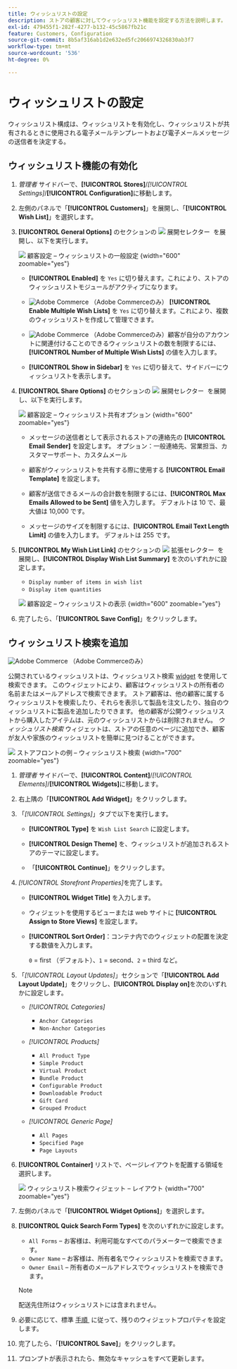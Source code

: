 ```yaml
---
title: ウィッシュリストの設定
description: ストアの顧客に対してウィッシュリスト機能を設定する方法を説明します。
exl-id: 479455f1-282f-4277-b132-45c5867fb21c
feature: Customers, Configuration
source-git-commit: 8b5af316ab1d2e632ed5fc2066974326830ab3f7
workflow-type: tm+mt
source-wordcount: '536'
ht-degree: 0%

---
```


# ウィッシュリストの設定

ウィッシュリスト構成は、ウィッシュリストを有効化し、ウィッシュリストが共有されるときに使用される電子メールテンプレートおよび電子メールメッセージの送信者を決定する。

## ウィッシュリスト機能の有効化

1. _管理者_ サイドバーで、**[!UICONTROL Stores]**/_[!UICONTROL Settings]_/**[!UICONTROL Configuration]**&#x200B;に移動します。

1. 左側のパネルで「**[!UICONTROL Customers]**」を展開し、「**[!UICONTROL Wish List]**」を選択します。

1. **[!UICONTROL General Options]** のセクションの ![&#x200B; 展開セレクター &#x200B;](../assets/icon-display-expand.png) を展開し、以下を実行します。

   ![&#x200B; 顧客設定 – ウィッシュリストの一般設定 &#x200B;](../configuration-reference/customers/assets/wishlist-general-options.png){width="600" zoomable="yes"}

   - **[!UICONTROL Enabled]** を `Yes` に切り替えます。これにより、ストアのウィッシュリストモジュールがアクティブになります。

   - ![Adobe Commerce](../assets/adobe-logo.svg) （Adobe Commerceのみ） **[!UICONTROL Enable Multiple Wish Lists]** を `Yes` に切り替えます。これにより、複数のウィッシュリストを作成して管理できます。

   - ![Adobe Commerce](../assets/adobe-logo.svg) （Adobe Commerceのみ）顧客が自分のアカウントに関連付けることのできるウィッシュリストの数を制限するには、**[!UICONTROL Number of Multiple Wish Lists]** の値を入力します。

   - **[!UICONTROL Show in Sidebar]** を `Yes` に切り替えて、サイドバーにウィッシュリストを表示します。

1. **[!UICONTROL Share Options]** のセクションの ![&#x200B; 展開セレクター &#x200B;](../assets/icon-display-expand.png) を展開し、以下を実行します。

   ![&#x200B; 顧客設定 – ウィッシュリスト共有オプション &#x200B;](../configuration-reference/customers/assets/wishlist-share-options.png){width="600" zoomable="yes"}

   - メッセージの送信者として表示されるストアの連絡先の **[!UICONTROL Email Sender]** を設定します。 オプション：一般連絡先、営業担当、カスタマーサポート、カスタムメール

   - 顧客がウィッシュリストを共有する際に使用する **[!UICONTROL Email Template]** を設定します。

   - 顧客が送信できるメールの合計数を制限するには、**[!UICONTROL Max Emails Allowed to be Sent]** 値を入力します。 デフォルトは 10 で、最大値は 10,000 です。

   - メッセージのサイズを制限するには、**[!UICONTROL Email Text Length Limit]** の値を入力します。 デフォルトは 255 です。

1. **[!UICONTROL My Wish List Link]** のセクションの ![&#x200B; 拡張セレクター &#x200B;](../assets/icon-display-expand.png) を展開し、**[!UICONTROL Display Wish List Summary]** を次のいずれかに設定します。

   - `Display number of items in wish list`
   - `Display item quantities`

   ![&#x200B; 顧客設定 – ウィッシュリストの表示 &#x200B;](../configuration-reference/customers/assets/wishlist-my-wishlist-link.png){width="600" zoomable="yes"}

1. 完了したら、「**[!UICONTROL Save Config]**」をクリックします。

## ウィッシュリスト検索を追加

![Adobe Commerce](../assets/adobe-logo.svg) （Adobe Commerceのみ）

公開されているウィッシュリストは、ウィッシュリスト検索 [widget](../content-design/widgets.md) を使用して検索できます。 このウィジェットにより、顧客はウィッシュリストの所有者の名前またはメールアドレスで検索できます。 ストア顧客は、他の顧客に属するウィッシュリストを検索したり、それらを表示して製品を注文したり、独自のウィッシュリストに製品を追加したりできます。 他の顧客が公開ウィッシュリストから購入したアイテムは、元のウィッシュリストからは削除されません。 _ウィッシュリスト検索_ ウィジェットは、ストアの任意のページに追加でき、顧客が友人や家族のウィッシュリストを簡単に見つけることができます。

![&#x200B; ストアフロントの例 – ウィッシュリスト検索 &#x200B;](./assets/storefront-wishlist-search.png){width="700" zoomable="yes"}

1. _管理者_ サイドバーで、**[!UICONTROL Content]**/_[!UICONTROL Elements]_/**[!UICONTROL Widgets]**&#x200B;に移動します。

1. 右上隅の「**[!UICONTROL Add Widget]**」をクリックします。

1. 「_[!UICONTROL Settings]_」タブで以下を実行します。

   - **[!UICONTROL Type]** を `Wish List Search` に設定します。

   - **[!UICONTROL Design Theme]** を、ウィッシュリストが追加されるストアのテーマに設定します。

   - 「**[!UICONTROL Continue]**」をクリックします。

1. _[!UICONTROL Storefront Properties]_&#x200B;を完了します。

   - **[!UICONTROL Widget Title]** を入力します。

   - ウィジェットを使用するビューまたは web サイトに **[!UICONTROL Assign to Store Views]** を設定します。

   - **[!UICONTROL Sort Order]**：コンテナ内でのウィジェットの配置を決定する数値を入力します。

     `0` = first （デフォルト）、`1` = second、`2` = third など。

1. 「_[!UICONTROL Layout Updates]_」セクションで「**[!UICONTROL Add Layout Update]**」をクリックし、**[!UICONTROL Display on]**&#x200B;を次のいずれかに設定します。

   - _[!UICONTROL Categories]_

      - `Anchor Categories`
      - `Non-Anchor Categories`

   - _[!UICONTROL Products]_

      - `All Product Type`
      - `Simple Product`
      - `Virtual Product`
      - `Bundle Product`
      - `Configurable Product`
      - `Downloadable Product`
      - `Gift Card`
      - `Grouped Product`

   - _[!UICONTROL Generic Page]_

      - `All Pages`
      - `Specified Page`
      - `Page Layouts`

1. **[!UICONTROL Container]** リストで、ページレイアウトを配置する領域を選択します。

   ![&#x200B; ウィッシュリスト検索ウィジェット – レイアウト &#x200B;](./assets/widget-wishlist-search-storefront.png){width="700" zoomable="yes"}

1. 左側のパネルで「**[!UICONTROL Widget Options]**」を選択します。

1. **[!UICONTROL Quick Search Form Types]** を次のいずれかに設定します。

   - `All Forms` – お客様は、利用可能なすべてのパラメーターで検索できます。
   - `Owner Name` – お客様は、所有者名でウィッシュリストを検索できます。
   - `Owner Email` – 所有者のメールアドレスでウィッシュリストを検索できます。

   >[!NOTE]
   >
   >配送先住所はウィッシュリストには含まれません。

1. 必要に応じて、標準 [&#x200B; 手順 &#x200B;](../content-design/widget-create.md) に従って、残りのウィジェットプロパティを設定します。

1. 完了したら、「**[!UICONTROL Save]**」をクリックします。

1. プロンプトが表示されたら、無効なキャッシュをすべて更新します。

